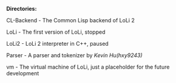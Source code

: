 **Directories:**

CL-Backend - The Common Lisp backend of LoLi 2

LoLi - The first version of LoLi, stopped

LoLi2 - LoLi 2 interpreter in C++, paused

Parser - A parser and tokenizer by *Kevin Hu(hxy9243)*

vm - The virtual machine of LoLi, just a placeholder for the future development
